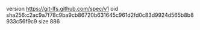 version https://git-lfs.github.com/spec/v1
oid sha256:c2ac9a7f78c9ba9cb86720b631645c961d2fd0c83d9924d565b8b8933c56f9c9
size 886
